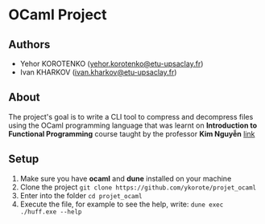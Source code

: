 # OCaml Project

## Authors
- Yehor KOROTENKO (yehor.korotenko@etu-upsaclay.fr)
- Ivan KHARKOV (ivan.kharkov@etu-upsaclay.fr)

## About
The project's goal is to write a CLI tool to compress and decompress files using the OCaml programming language that was learnt on **Introduction to Functional Programming** course taught by the professor **Kim Nguyễn** [link](https://usr.lmf.cnrs.fr/~kn/index_en.html)

## Setup
1. Make sure you have __ocaml__ and __dune__ installed on your machine
2. Clone the project `git clone https://github.com/ykorote/projet_ocaml`
3. Enter into the folder `cd projet_ocaml`
4. Execute the file, for example to see the help, write: `dune exec ./huff.exe --help`
